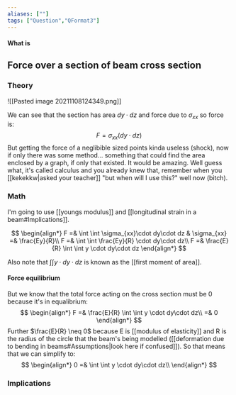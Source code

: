 ```yaml
---
aliases: [""]
tags: ["Question","QFormat3"]
---
```


#### What is
## Force over a section of beam cross section
### Theory

![[Pasted image 20211108124349.png]]

We can see that the section has area $dy \cdot dz$ and force due to $\sigma_{xx}$ so force is:
$$ F = \sigma_{xx}(dy\cdot dz) $$
But getting the force of a neglibible sized points kinda useless (shock), now if only there was some method... something that could find the area enclosed by a graph, if only that existed. It would be amazing.
Well guess what, it's called calculus and you already knew that, remember when you [[kekekkw|asked your teacher]] "but when will I use this?" well now (bitch).

### Math
I'm going to use [[youngs modulus]] and [[longitudinal strain in a beam#Implications]].

$$ \begin{align*}
F =& \int \int \sigma_{xx}\cdot dy\cdot dz & \sigma_{xx} =& \frac{Ey}{R}\\
F =& \int \int \frac{Ey}{R} \cdot dy\cdot dz\\
F =& \frac{E}{R} \int \int y \cdot dy\cdot dz
\end{align*} $$

Also note that $\int \int y \cdot dy\cdot dz$ is known as the [[first moment of area]].

#### Force equilibrium
But we know that the total force acting on the cross section must be 0 because it's in equalibrium:
$$ \begin{align*}
F =& \frac{E}{R} \int \int y \cdot dy\cdot dz\\
 =& 0
\end{align*} $$
Further $\frac{E}{R} \neq 0$ because E is [[modulus of elasticity]] and R is the radius of the circle that the beam's being modelled ([[deformation due to bending in beams#Assumptions|look here if confused]]). So that means that we can simplify to:
$$ \begin{align*}
0 =& \int \int y \cdot dy\cdot dz\\
\end{align*} $$

### Implications
